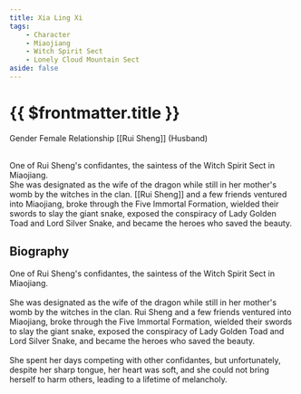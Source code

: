 ```yaml
---
title: Xia Ling Xi
tags:
    - Character
    - Miaojiang
    - Witch Spirit Sect
    - Lonely Cloud Mountain Sect
aside: false
---
```


# {{ $frontmatter.title }}

<ChTabs position="bottom">
	<ChTab title="Xia Ling Xi">
		<Ch src='/images/characters/special825/normal.webp' position='right'/>
		<ChName nameZh='夏靈犀' nameEn='Xia Ling Xi' position='right' />
		<ChTable>
			<ChTr>
				<ChTd isTitle=true>
					Gender
				</ChTd>
				<ChTd>
					Female
				</ChTd>
			</ChTr>
			<ChTr>
				<ChTd isTitle=true position='center'>
					Relationship
				</ChTd>
			</ChTr>
			<ChTr>
				<ChTd position='center'>
					[[Rui Sheng]] (Husband)
				</ChTd>
			</ChTr>
		</ChTable>
	</ChTab>
</ChTabs>
<br><br>

One of Rui Sheng's confidantes, the saintess of the Witch Spirit Sect in Miaojiang.  
She was designated as the wife of the dragon while still in her mother's womb by the witches in the clan. [[Rui Sheng]] and a few friends ventured into Miaojiang, broke through the Five Immortal Formation, wielded their swords to slay the giant snake, exposed the conspiracy of Lady Golden Toad and Lord Silver Snake, and became the heroes who saved the beauty.

## Biography

<Tabs>
  <Tab title="Biography One">
	One of Rui Sheng's confidantes, the saintess of the Witch Spirit Sect in Miaojiang.<br><br>
	She was designated as the wife of the dragon while still in her mother's womb by the witches in the clan. Rui Sheng and a few friends ventured into Miaojiang, broke through the Five Immortal Formation, wielded their swords to slay the giant snake, exposed the conspiracy of Lady Golden Toad and Lord Silver Snake, and became the heroes who saved the beauty.<br><br>She spent her days competing with other confidantes, but unfortunately, despite her sharp tongue, her heart was soft, and she could not bring herself to harm others, leading to a lifetime of melancholy.
  </Tab>
</Tabs>